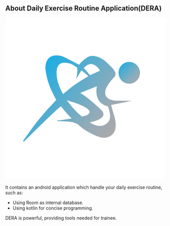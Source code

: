 ## About Daily Exercise Routine Application(DERA)

<p align="center"><img src="logo-1.svg"></p>

It contains an android application which handle your daily exercise routine, such as:

- Using Room as internal database.
- Using kotlin for concise programming.

DERA is powerful, providing tools needed for trainee.
